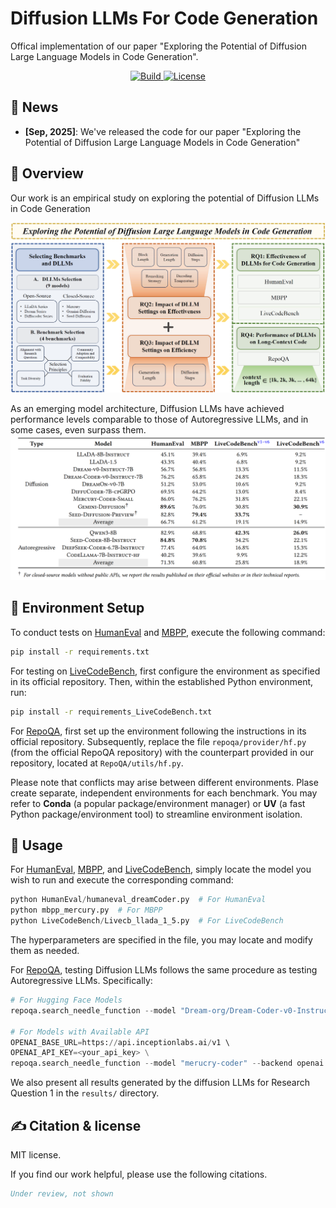 # Diffusion LLMs For Code Generation
Offical implementation of our paper "Exploring the Potential of Diffusion Large Language Models in Code Generation".
<p align="center">
    <a href="https://www.python.org/">
        <img alt="Build" src="https://img.shields.io/badge/Python-3.11+-1f425f.svg?color=purple">
    </a>
    <a href="https://copyright.princeton.edu/policy">
        <img alt="License" src="https://img.shields.io/badge/License-MIT-blue">
    </a>
</p>



## 📰 News
* **[Sep, 2025]**: We've released the code for our paper "Exploring the Potential of Diffusion Large Language Models in Code Generation"
## 👋 Overview
Our work is an empirical study on exploring the potential of Diffusion LLMs in Code Generation

<img src="assets/overview.png">

As an emerging model architecture, Diffusion LLMs have achieved performance levels comparable to those of Autoregressive LLMs, and in some cases, even surpass them.
<img src="assets/RQ1_results.png">

## 🚀 Environment Setup  
To conduct tests on [HumanEval](https://github.com/openai/human-eval) and [MBPP](https://github.com/google-research/google-research/tree/master/mbpp), execute the following command:  
```bash
pip install -r requirements.txt
```  

For testing on [LiveCodeBench](https://github.com/LiveCodeBench/LiveCodeBench), first configure the environment as specified in its official repository. Then, within the established Python environment, run:  
```bash
pip install -r requirements_LiveCodeBench.txt
```  

For [RepoQA](https://github.com/evalplus/repoqa/), first set up the environment following the instructions in its official repository. Subsequently, replace the file `repoqa/provider/hf.py` (from the official RepoQA repository) with the counterpart provided in our repository, located at `RepoQA/utils/hf.py`.  

Please note that conflicts may arise between different environments. Plase create separate, independent environments for each benchmark. You may refer to **Conda** (a popular package/environment manager) or **UV** (a fast Python package/environment tool) to streamline environment isolation.
## 💽 Usage
For [HumanEval](https://github.com/openai/human-eval), [MBPP](https://github.com/google-research/google-research/tree/master/mbpp), and [LiveCodeBench](https://github.com/LiveCodeBench/LiveCodeBench), simply locate the model you wish to run and execute the corresponding command:  

```python
python HumanEval/humaneval_dreamCoder.py  # For HumanEval
python mbpp_mercury.py  # For MBPP
python LiveCodeBench/Livecb_llada_1_5.py  # For LiveCodeBench
```  

The hyperparameters are specified in the file, you may locate and modify them as needed.

For [RepoQA](https://github.com/evalplus/repoqa/), testing Diffusion LLMs follows the same procedure as testing Autoregressive LLMs. Specifically:  

```python
# For Hugging Face Models
repoqa.search_needle_function --model "Dream-org/Dream-Coder-v0-Instruct-7B" --backend hf --code-context-size 2048 --trust-remote-code

# For Models with Available API
OPENAI_BASE_URL=https://api.inceptionlabs.ai/v1 \ 
OPENAI_API_KEY=<your_api_key> \
repoqa.search_needle_function --model "merucry-coder" --backend openai --code-context-size 16384
```  

We also present all results generated by the diffusion LLMs for Research Question 1 in the `results/` directory.
## ✍️ Citation & license
MIT license.

If you find our work helpful, please use the following citations.

```bibtex
Under review, not shown
```
